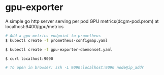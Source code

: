 # gpu-exporter

A simple go http server serving per pod GPU metrics(dcgm-pod.prom) at localhost:9400/gpu/metrics

```sh
# Add a gpu metrics endpoint to prometheus 
$ kubectl create -f prometheus-configmap.yaml 

$ kubectl create -f gpu-exporter-daemonset.yaml

$ curl localhost:9090

# To open in browser: ssh -L 9090:localhost:9090 node@ip_addr
```
